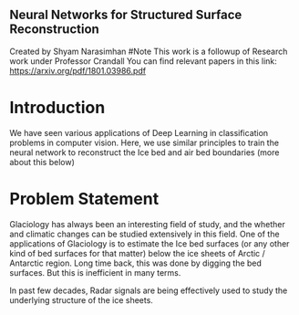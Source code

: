 ## Neural Networks for Structured Surface Reconstruction
Created by Shyam Narasimhan
#Note This work is a followup of Research work under Professor Crandall
You can find relevant papers in this link: https://arxiv.org/pdf/1801.03986.pdf

# Introduction
We have seen various applications of Deep Learning in classification problems in computer vision.
Here, we use similar principles to train the neural network to reconstruct the Ice bed and air bed boundaries (more about this below)

# Problem Statement
Glaciology has always been an interesting field of study, and the whether and climatic changes can be studied extensively in this field.
One of the applications of Glaciology is to estimate the Ice bed surfaces (or any other kind of bed surfaces for that matter) below the ice sheets of Arctic / Antarctic region.
Long time back, this was done by digging the bed surfaces. But this is inefficient in many terms.

In past few decades, Radar signals are being effectively used to study the underlying structure of the ice sheets.

